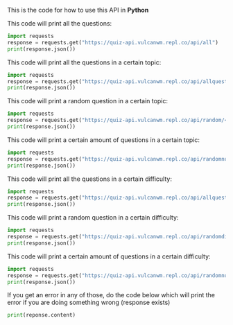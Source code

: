 This is the code for how to use this API in **Python**

This code will print all the questions:
```py
import requests
response = requests.get("https://quiz-api.vulcanwm.repl.co/api/all")
print(response.json())
```

This code will print all the questions in a certain topic:
```py
import requests
response = requests.get("https://quiz-api.vulcanwm.repl.co/api/allquestions/<topic_name>")
print(response.json())
```

This code will print a random question in a certain topic:
```py
import requests
response = requests.get("https://quiz-api.vulcanwm.repl.co/api/random/<topic_name>")
print(response.json())
```

This code will print a certain amount of questions in a certain topic:
```py
import requests
response = requests.get("https://quiz-api.vulcanwm.repl.co/api/randomnum/<topic_name>/<num>")
print(response.json())
```

This code will print all the questions in a certain difficulty:
```py
import requests
response = requests.get("https://quiz-api.vulcanwm.repl.co/api/allquestionsdif/<difficulty>")
print(response.json())
```

This code will print a random question in a certain difficulty:
```py
import requests
response = requests.get("https://quiz-api.vulcanwm.repl.co/api/randomdif/<difficulty>")
print(response.json())
```

This code will print a certain amount of questions in a certain difficulty:
```py
import requests
response = requests.get("https://quiz-api.vulcanwm.repl.co/api/randomnumdif/<difficulty>/<num>")
print(response.json())
```

If you get an error in any of those, do the code below which will print the error if you are doing something wrong (response exists)
```py
print(reponse.content)
```